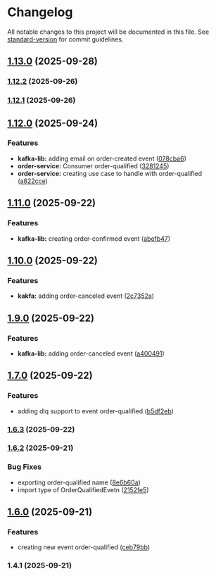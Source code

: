 # Changelog

All notable changes to this project will be documented in this file. See [standard-version](https://github.com/conventional-changelog/standard-version) for commit guidelines.

## [1.13.0](https://github.com/VilasBoas1407/projeto-1-eda-plataforma-e-commerce/compare/v1.2.2...v1.13.0) (2025-09-28)

### [1.12.2](https://github.com/VilasBoas1407/projeto-1-eda-plataforma-e-commerce/compare/v1.12.1...v1.12.2) (2025-09-26)

### [1.12.1](https://github.com/VilasBoas1407/projeto-1-eda-plataforma-e-commerce/compare/v1.1.2...v1.12.1) (2025-09-26)

## [1.12.0](https://github.com/VilasBoas1407/projeto-1-eda-plataforma-e-commerce/compare/v1.11.0...v1.12.0) (2025-09-24)


### Features

* **kafka-lib:** adding email on order-created event ([078cba6](https://github.com/VilasBoas1407/projeto-1-eda-plataforma-e-commerce/commit/078cba64d5132ec8d4690b1a6decd28cab91693c))
* **order-service:** Consumer order-qualified ([3281245](https://github.com/VilasBoas1407/projeto-1-eda-plataforma-e-commerce/commit/328124597444bc79e560f3e8aaf22e4a0ae13fbd))
* **order-service:** creating use case to handle with order-qualified ([a822cce](https://github.com/VilasBoas1407/projeto-1-eda-plataforma-e-commerce/commit/a822cced946992ba42deeefaeefb17037431f9cb))

## [1.11.0](https://github.com/VilasBoas1407/projeto-1-eda-plataforma-e-commerce/compare/v1.10.0...v1.11.0) (2025-09-22)


### Features

* **kafka-lib:** creating order-confirmed event ([abefb47](https://github.com/VilasBoas1407/projeto-1-eda-plataforma-e-commerce/commit/abefb47f49920f1fda6380b928f9ca4a85d0fd9d))

## [1.10.0](https://github.com/VilasBoas1407/projeto-1-eda-plataforma-e-commerce/compare/v1.9.0...v1.10.0) (2025-09-22)


### Features

* **kakfa:** adding order-canceled event ([2c7352a](https://github.com/VilasBoas1407/projeto-1-eda-plataforma-e-commerce/commit/2c7352aadcb44cceaeff98ffac864cc2ccaa78cf))

## [1.9.0](https://github.com/VilasBoas1407/projeto-1-eda-plataforma-e-commerce/compare/v1.8.0...v1.9.0) (2025-09-22)


### Features

* **kafka-lib:** adding order-canceled event ([a400491](https://github.com/VilasBoas1407/projeto-1-eda-plataforma-e-commerce/commit/a40049173017fef19c92857cffe552126b5281f1))


## [1.7.0](https://github.com/VilasBoas1407/projeto-1-eda-plataforma-e-commerce/compare/v1.6.3...v1.7.0) (2025-09-22)

### Features

* adding dlq support to event order-qualified ([b5df2eb](https://github.com/VilasBoas1407/projeto-1-eda-plataforma-e-commerce/commit/b5df2eb18c1c7d0ed3c669a3b80b7cd887903f8e))

### [1.6.3](https://github.com/VilasBoas1407/projeto-1-eda-plataforma-e-commerce/compare/v1.6.2...v1.6.3) (2025-09-22)

### [1.6.2](https://github.com/VilasBoas1407/projeto-1-eda-plataforma-e-commerce/compare/v1.6.0...v1.6.2) (2025-09-21)


### Bug Fixes

* exporting order-qualified name ([8e6b60a](https://github.com/VilasBoas1407/projeto-1-eda-plataforma-e-commerce/commit/8e6b60a5f679907d75d1b4b9532763d6384f8dab))
* import type of OrderQualifiedEvetn ([2152fe5](https://github.com/VilasBoas1407/projeto-1-eda-plataforma-e-commerce/commit/2152fe507b95a3cfbce5d9b2abc5ee8e50154b3b))

## [1.6.0](https://github.com/VilasBoas1407/projeto-1-eda-plataforma-e-commerce/compare/v1.4.1...v1.6.0) (2025-09-21)


### Features

* creating new event order-qualified ([ceb79bb](https://github.com/VilasBoas1407/projeto-1-eda-plataforma-e-commerce/commit/ceb79bb6a64dca2cb9c24f050371c8af4649d969))

### 1.4.1 (2025-09-21)
